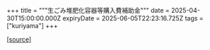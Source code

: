 +++
title = """生ごみ堆肥化容器等購入費補助金"""
date = 2025-04-30T15:00:00.000Z
expiryDate = 2025-06-05T22:23:16.725Z
tags = ["kuriyama"]
+++


[[source]](https://www.town.kuriyama.hokkaido.jp/soshiki/45/28246.html)
